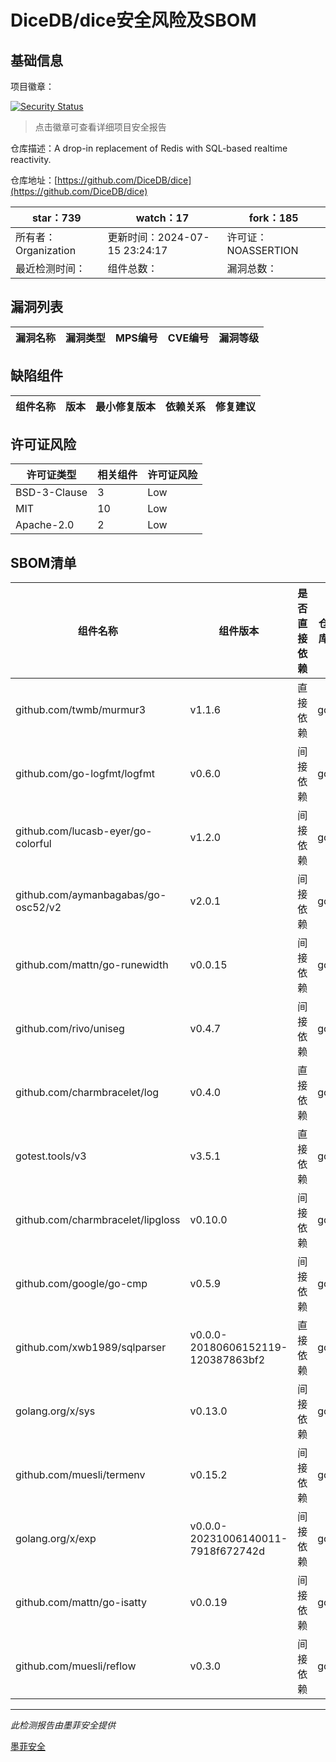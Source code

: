# DiceDB/dice安全风险及SBOM

## 基础信息

项目徽章：

[![Security Status](https://www.murphysec.com/platform3/v31/badge/1812913865703772160.svg)](https://www.murphysec.com/console/report/1812552545194786816/1812913865703772160)

> 点击徽章可查看详细项目安全报告

仓库描述：A drop-in replacement of Redis with SQL-based realtime reactivity.

仓库地址：[https://github.com/DiceDB/dice](https://github.com/DiceDB/dice)

| star：739 | watch：17 | fork：185 |
| ----------- | -------------- | ------------ |
| 所有者：Organization | 更新时间：2024-07-15 23:24:17 | 许可证：NOASSERTION |
| 最近检测时间： | 组件总数： | 漏洞总数： |




## 漏洞列表

| 漏洞名称 | 漏洞类型 | MPS编号 | CVE编号 | 漏洞等级 |
| ------- | ------ | ------- | ------ | ----- |





## 缺陷组件

| 组件名称 | 版本 | 最小修复版本 | 依赖关系 | 修复建议 |
| -------- | ---- | ------------ | -------- | -------- |





## 许可证风险

| 许可证类型 | 相关组件 | 许可证风险 |
| ---------- | -------- | ---------- |
|BSD-3-Clause|3|Low|
|MIT|10|Low|
|Apache-2.0|2|Low|




## SBOM清单

| 组件名称 | 组件版本 | 是否直接依赖 | 仓库 |
| -------- | -------- | ------------ | ---- |
|github.com/twmb/murmur3|v1.1.6|直接依赖|go|
|github.com/go-logfmt/logfmt|v0.6.0|间接依赖|go|
|github.com/lucasb-eyer/go-colorful|v1.2.0|间接依赖|go|
|github.com/aymanbagabas/go-osc52/v2|v2.0.1|间接依赖|go|
|github.com/mattn/go-runewidth|v0.0.15|间接依赖|go|
|github.com/rivo/uniseg|v0.4.7|间接依赖|go|
|github.com/charmbracelet/log|v0.4.0|直接依赖|go|
|gotest.tools/v3|v3.5.1|直接依赖|go|
|github.com/charmbracelet/lipgloss|v0.10.0|间接依赖|go|
|github.com/google/go-cmp|v0.5.9|间接依赖|go|
|github.com/xwb1989/sqlparser|v0.0.0-20180606152119-120387863bf2|直接依赖|go|
|golang.org/x/sys|v0.13.0|间接依赖|go|
|github.com/muesli/termenv|v0.15.2|间接依赖|go|
|golang.org/x/exp|v0.0.0-20231006140011-7918f672742d|间接依赖|go|
|github.com/mattn/go-isatty|v0.0.19|间接依赖|go|
|github.com/muesli/reflow|v0.3.0|间接依赖|go|


------

*此检测报告由墨菲安全提供*

[墨菲安全](www.murphysec.com)